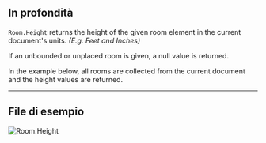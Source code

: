 ## In profondità
`Room.Height` returns the height of the given room element in the current document's units. _(E.g. Feet and Inches)_

If an unbounded or unplaced room is given, a null value is returned.

In the example below, all rooms are collected from the current document and the height values are returned.
___
## File di esempio

![Room.Height](./Revit.Elements.Room.Height_img.jpg)
